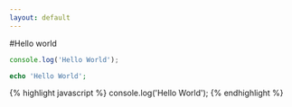 ```yaml
---
layout: default
---
```


#Hello world

```javascript
console.log('Hello World');
```
```php
echo 'Hello World';
```
{% highlight javascript %}
    console.log('Hello World');
{% endhighlight %}
